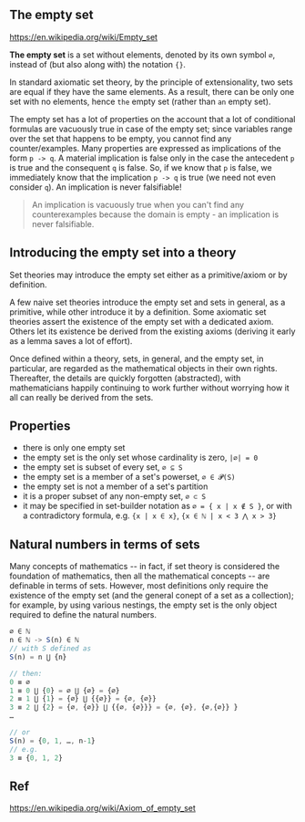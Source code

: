 ## The empty set

https://en.wikipedia.org/wiki/Empty_set

**The empty set** is a set without elements, denoted by its own symbol `∅`, instead of (but also along with) the notation `{}`.

In standard axiomatic set theory, by the principle of extensionality, two sets are equal if they have the same elements. As a result, there can be only one set with no elements, hence `the` empty set (rather than `an` empty set).

The empty set has a lot of properties on the account that a lot of conditional formulas are vacuously true in case of the empty set; since variables range over the set that happens to be empty, you cannot find any counter/examples. Many properties are expressed as implications of the form `p -> q`. A material implication is false only in the case the antecedent `p` is true and the consequent `q` is false. So, if we know that `p` is false, we immediately know that the implication `p -> q` is true (we need not even consider `q`). An implication is never falsifiable!

> An implication is vacuously true when you can't find any counterexamples because the domain is empty - an implication is never falsifiable.


## Introducing the empty set into a theory

Set theories may introduce the empty set either as a primitive/axiom or by definition.

A few naive set theories introduce the empty set and sets in general, as a primitive, while other introduce it by a definition. Some axiomatic set theories assert the existence of the empty set with a dedicated axiom. Others let its existence be derived from the existing axioms (deriving it early as a lemma saves a lot of effort).

Once defined within a theory, sets, in general, and the empty set, in particular, are regarded as the mathematical objects in their own rights. Thereafter, the details are quickly forgotten (abstracted), with mathematicians happily continuing to work further without worrying how it all can really be derived from the sets.

## Properties

- there is only one empty set
- the empty set is the only set whose cardinality is zero, `|∅| = 0`
- the empty set is subset of every set, `∅ ⊆ S`
- the empty set is a member of a set's powerset, `∅ ∈ 𝓟(S)`
- the empty set is not a member of a set's partition
- it is a proper subset of any non-empty set, `∅ ⊂ S`
- it may be specified in set-builder notation as `∅ = { x | x ∉ S }`, or with a contradictory formula, e.g. `{x | x ∈ x}`, `{x ∈ ℕ | x < 3 ⋀ x > 3}`


## Natural numbers in terms of sets

Many concepts of mathematics -- in fact, if set theory is considered the foundation of mathematics, then all the mathematical concepts -- are definable in terms of sets. However, most definitions only require the existence of the empty set (and the general conept of a set as a collection); for example, by using various nestings, the empty set is the only object required to define the natural numbers.

```js
∅ ∈ ℕ
n ∈ ℕ -> S(n) ∈ ℕ
// with S defined as
S(n) = n ⋃ {n}

// then:
0 ≡ ∅
1 ≡ 0 ⋃ {0} = ∅ ⋃ {∅} = {∅}
2 ≡ 1 ⋃ {1} = {∅} ⋃ {{∅}} = {∅, {∅}}
3 ≡ 2 ⋃ {2} = {∅, {∅}} ⋃ {{∅, {∅}}} = {∅, {∅}, {∅,{∅}} }
…

// or
S(n) = {0, 1, …, n-1}
// e.g.
3 ≡ {0, 1, 2}
```

## Ref

https://en.wikipedia.org/wiki/Axiom_of_empty_set
